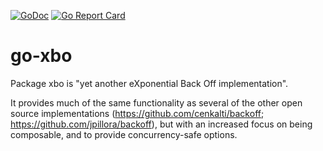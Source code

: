 [![GoDoc](https://godoc.org/github.com/nelz9999/go-xbo?status.svg)](https://godoc.org/github.com/nelz9999/go-xbo/xbo) [![Go Report Card](https://goreportcard.com/badge/nelz9999/go-xbo)](https://goreportcard.com/report/nelz9999/go-xbo)

# go-xbo
Package xbo is "yet another eXponential Back Off implementation".

It provides much of the same functionality as several of the other open
source implementations (https://github.com/cenkalti/backoff;
https://github.com/jpillora/backoff), but with an increased focus on
being composable, and to provide concurrency-safe options.
